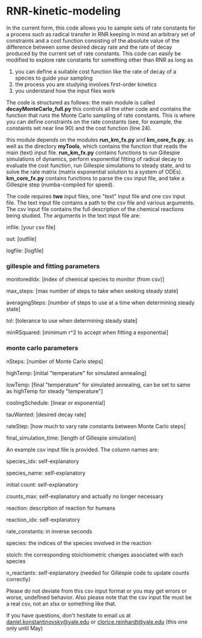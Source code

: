 # RNR-kinetic-modeling

In the current form, this code allows you to sample sets of rate constants for a process such as radical transfer in RNR keeping in mind an arbitrary set of constraints and a cost function consisting of the absolute value of the difference between some desired decay rate and the rate of decay produced by the current set of rate constants. This code can easily be modified to explore rate constants for something other than RNR as long as

1) you can define a suitable cost function like the rate of decay of a species to guide your sampling
2) the process you are studying involves first-order kinetics
3) you understand how the input files work

The code is structured as follows:
the main module is called **decayMonteCarlo_full.py**
  this controls all the other code and contains the function that runs the Monte Carlo sampling of rate constants. This is where you can define constraints on the rate constants (see, for example, the constaints set near line 90) and the cost function (line 24).

this module depends on the modules **run_km_fx.py** and **km_core_fx.py**, as well as the directory **myTools**, which contains the function that reads the main (text) input file. **run_km_fx.py** contains functions to run Gillespie simulations of dynamics, perform exponential fitting of radical decay to evaluate the cost function, run Gillespie simulations to steady state, and to solve the rate matrix (matrix exponential solution to a system of ODEs). **km_core_fx.py** contains functions to parse the csv input file, and take a Gillespie step (numba-compiled for speed).

The code requires **two** input files, one "text" input file and one csv input file. The text input file contains a path to the csv file and various arguments. The csv input file contains the full description of the chemical reactions being studied. The arguments in the text input file are:

infile: [your csv file]

out: [outfile]

logfile: [logfile]

### gillespie and fitting parameters
monitoredIdx: [index of chemical species to monitor (from csv)]

max_steps: [max number of steps to take when seeking steady state]

averagingSteps: [number of steps to use at a time when determining steady state]

tol: [tolerance to use when determining steady state]

minRSquared: [minimum r^2 to accept when fitting a exponential]

### monte carlo parameters
nSteps: [number of Monte Carlo steps]

highTemp: [initial "temperature" for simulated annealing]

lowTemp: [final "temperature" for simulated annealing, can be set to same as highTemp for steady "temperature"]

coolingSchedule: [linear or exponential]


tauWanted: [desired decay rate]

rateStep: [how much to vary rate constants between Monte Carlo steps]

final_simulation_time: [length of Gillespie simulation]



An example csv input file is provided.
The column names are:

species_idx: self-explanatory

species_name: self-explanatory

initial count: self-explanatory

counts_max: self-explanatory and actually no longer necessary

reaction: description of reaction for humans

reaction_idx: self-explanatory

rate_constants: in inverse seconds

species: the indices of the species involved in the reaction

stoich: the corresponding stoichiometric changes associated with each species

n_reactants: self-explanatory (needed for Gillespie code to update counts correctly)


Please do not deviate from this csv input format or you may get errors or worse, undefined behavior. Also please note that the csv input file must be a real csv, not an xlsx or something like that.


If you have questions, don't hesitate to email us at daniel.konstantinovsky@yale.edu or clorice.reinhardt@yale.edu (this one only until May)
